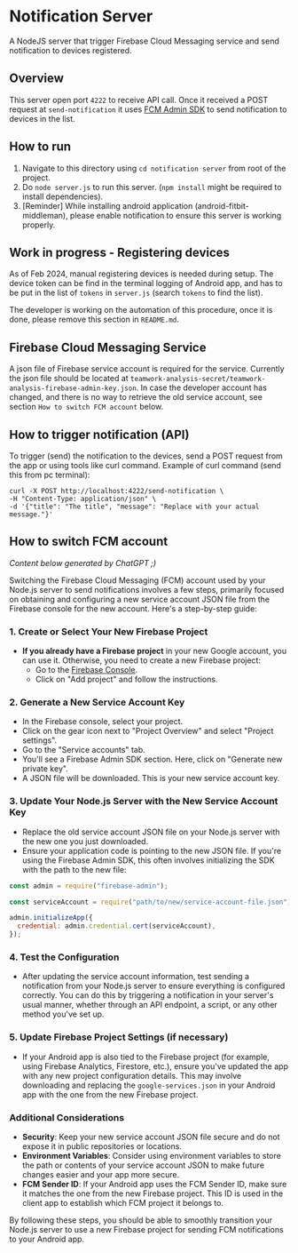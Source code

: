 # Notification Server

A NodeJS server that trigger Firebase Cloud Messaging service and send notification to devices registered.

## Overview

This server open port `4222` to receive API call. Once it received a POST request at `send-notification` it uses [FCM Admin SDK](https://firebase.google.com/docs/reference/admin/node) to send notification to devices in the list.

## How to run

1. Navigate to this directory using `cd notification server` from root of the project.
2. Do `node server.js` to run this server. (`npm install` might be required to install dependencies).
3. [Reminder] While installing android application (android-fitbit-middleman), please enable notification to ensure this server is working properly.

## Work in progress - Registering devices

As of Feb 2024, manual registering devices is needed during setup. The device token can be find in the terminal logging of Android app, and has to be put in the list of `tokens` in `server.js` (search `tokens` to find the list).

The developer is working on the automation of this procedure, once it is done, please remove this section in `README.md`.

## Firebase Cloud Messaging Service

A json file of Firebase service account is required for the service. Currently the json file should be located at `teamwork-analysis-secret/teamwork-analysis-firebase-admin-key.json`. In case the developer account has changed, and there is no way to retrieve the old service account, see section `How to switch FCM account` below.

## How to trigger notification (API)

To trigger (send) the notification to the devices, send a POST request from the app or using tools like curl command. Example of curl command (send this from pc terminal):

```
curl -X POST http://localhost:4222/send-notification \
-H "Content-Type: application/json" \
-d '{"title": "The title", "message": "Replace with your actual message."}'
```

## How to switch FCM account

_Content below generated by ChatGPT ;)_

Switching the Firebase Cloud Messaging (FCM) account used by your Node.js server to send notifications involves a few steps, primarily focused on obtaining and configuring a new service account JSON file from the Firebase console for the new account. Here's a step-by-step guide:

### 1. Create or Select Your New Firebase Project

- **If you already have a Firebase project** in your new Google account, you can use it. Otherwise, you need to create a new Firebase project:
  - Go to the [Firebase Console](https://console.firebase.google.com/).
  - Click on "Add project" and follow the instructions.

### 2. Generate a New Service Account Key

- In the Firebase console, select your project.
- Click on the gear icon next to "Project Overview" and select "Project settings".
- Go to the "Service accounts" tab.
- You'll see a Firebase Admin SDK section. Here, click on "Generate new private key".
- A JSON file will be downloaded. This is your new service account key.

### 3. Update Your Node.js Server with the New Service Account Key

- Replace the old service account JSON file on your Node.js server with the new one you just downloaded.
- Ensure your application code is pointing to the new JSON file. If you're using the Firebase Admin SDK, this often involves initializing the SDK with the path to the new file:

```javascript
const admin = require("firebase-admin");

const serviceAccount = require("path/to/new/service-account-file.json");

admin.initializeApp({
  credential: admin.credential.cert(serviceAccount),
});
```

### 4. Test the Configuration

- After updating the service account information, test sending a notification from your Node.js server to ensure everything is configured correctly. You can do this by triggering a notification in your server's usual manner, whether through an API endpoint, a script, or any other method you've set up.

### 5. Update Firebase Project Settings (if necessary)

- If your Android app is also tied to the Firebase project (for example, using Firebase Analytics, Firestore, etc.), ensure you've updated the app with any new project configuration details. This may involve downloading and replacing the `google-services.json` in your Android app with the one from the new Firebase project.

### Additional Considerations

- **Security**: Keep your new service account JSON file secure and do not expose it in public repositories or locations.
- **Environment Variables**: Consider using environment variables to store the path or contents of your service account JSON to make future changes easier and your app more secure.
- **FCM Sender ID**: If your Android app uses the FCM Sender ID, make sure it matches the one from the new Firebase project. This ID is used in the client app to establish which FCM project it belongs to.

By following these steps, you should be able to smoothly transition your Node.js server to use a new Firebase project for sending FCM notifications to your Android app.

